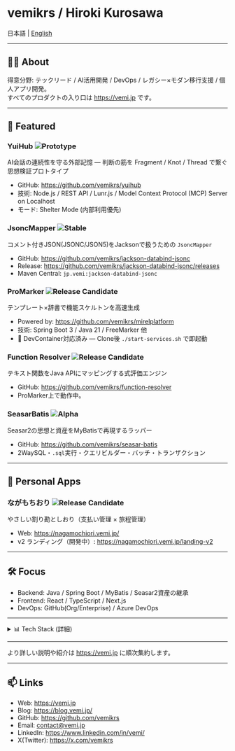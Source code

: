 # vemikrs / Hiroki Kurosawa

日本語 | [English](./README.en.md)

---

## 👨‍💻 About

得意分野: テックリード / AI活用開発 / DevOps / レガシー×モダン移行支援 / 個人アプリ開発。  
すべてのプロダクトの入り口は https://vemi.jp です。

---

## 🚀 Featured

### YuiHub ![Prototype](https://img.shields.io/badge/status-prototype-orange)
AI会話の連続性を守る外部記憶 — 判断の筋を Fragment / Knot / Thread で繋ぐ思想検証プロトタイプ
- GitHub: https://github.com/vemikrs/yuihub
- 技術: Node.js / REST API / Lunr.js / Model Context Protocol (MCP) Server on Localhost
- モード: Shelter Mode (内部利用優先)

### JsoncMapper ![Stable](https://img.shields.io/badge/status-stable-brightgreen)
コメント付きJSON(JSONC/JSON5)をJacksonで扱うための `JsoncMapper`
- GitHub: https://github.com/vemikrs/jackson-databind-jsonc
- Release: https://github.com/vemikrs/jackson-databind-jsonc/releases
- Maven Central: `jp.vemi:jackson-databind-jsonc`

### ProMarker ![Release Candidate](https://img.shields.io/badge/status-release%20candidate-blue)
テンプレート×辞書で機能スケルトンを高速生成
- Powered by: https://github.com/vemikrs/mirelplatform
- 技術: Spring Boot 3 / Java 21 / FreeMarker 他
- 🐳 DevContainer対応済み — Clone後 `./start-services.sh` で即起動

### Function Resolver ![Release Candidate](https://img.shields.io/badge/status-release%20candidate-blue)
テキスト関数をJava APIにマッピングする式評価エンジン
- GitHub: https://github.com/vemikrs/function-resolver
- ProMarker上で動作中。

### SeasarBatis ![Alpha](https://img.shields.io/badge/status-alpha-red)
Seasar2の思想と資産をMyBatisで再現するラッパー
- GitHub: https://github.com/vemikrs/seasar-batis
- 2WaySQL・`.sql`実行・クエリビルダー・バッチ・トランザクション

---

## 🧭 Personal Apps

### ながもちおり ![Release Candidate](https://img.shields.io/badge/status-release%20candidate-blue)
やさしい割り勘としおり（支払い管理 × 旅程管理）
- Web: https://nagamochiori.vemi.jp/
- v2 ランディング（開発中）: https://nagamochiori.vemi.jp/landing-v2

---

## 🛠 Focus

- Backend: Java / Spring Boot / MyBatis / Seasar2資産の継承
- Frontend: React / TypeScript / Next.js
- DevOps: GitHub(Org/Enterprise) / Azure DevOps

---

<details>
<summary>📊 Tech Stack (詳細)</summary>

### 🟢 Core
Java, Spring / Spring Boot, MyBatis, React, TypeScript, PostgreSQL, Oracle

### 🧩 Frontend / UI
JavaScript, Tailwind CSS, Fluent UI, Vite, Astro

### 🔧 DevOps / Infrastructure
GitHub, GitLab, Azure DevOps, Docker/DevContainer, WSL2, Linux Server

### 🛠 Tooling / Lint / Docs
ESLint, Prettier, Swagger, Mermaid, Visual Studio Code, Eclipse

### 🧪 Testing
JUnit, Jest

より詳しい情報は [/docs/tech-stack.md](./docs/tech-stack.md) をご覧ください。

</details>

---

より詳しい説明や紹介は https://vemi.jp に順次集約します。

---

## 📫 Links

- Web: https://vemi.jp
- Blog: https://blog.vemi.jp/
- GitHub: https://github.com/vemikrs
- Email: [contact@vemi.jp](mailto:contact@vemi.jp)
- LinkedIn: https://www.linkedin.com/in/vemi/
- X(Twitter): https://x.com/vemikrs
